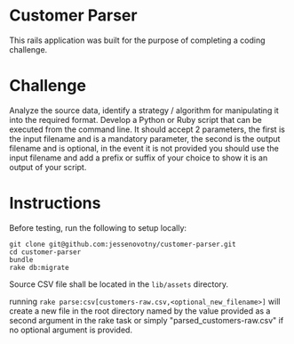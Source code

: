 # Customer Parser

This rails application was built for the purpose of completing a coding challenge.

# Challenge

Analyze the source data, identify a strategy / algorithm for manipulating it into the required format.
Develop a Python or Ruby script that can be executed from the command line. It should accept 2 parameters, the first is the input filename and is a mandatory parameter, the second is the output filename and is optional, in the event it is not provided you should use the input filename and add a prefix or suffix of your choice to show it is an output of your script.

# Instructions

Before testing, run the following to setup locally:
```
git clone git@github.com:jessenovotny/customer-parser.git
cd customer-parser
bundle
rake db:migrate
```

Source CSV file shall be located in the `lib/assets` directory.

running `rake parse:csv[customers-raw.csv,<optional_new_filename>]` will create a new file in the root directory named by the value provided as a second argument in the rake task or simply "parsed_customers-raw.csv" if no optional argument is provided.




